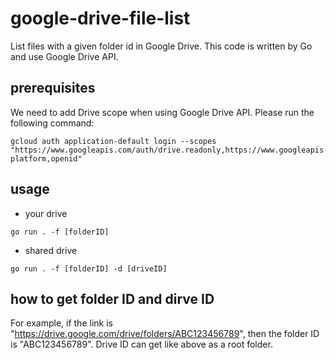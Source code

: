 # google-drive-file-list
List files with a given folder id in Google Drive. This code is written by Go and use Google Drive API.

## prerequisites

We need to add Drive scope when using Google Drive API. Please run the following command:

```
gcloud auth application-default login --scopes "https://www.googleapis.com/auth/drive.readonly,https://www.googleapis.com/auth/userinfo.email,https://www.googleapis.com/auth/cloud-platform,openid"
```

## usage
- your drive

```
go run . -f [folderID]
```

- shared drive

```
go run . -f [folderID] -d [driveID]
```

## how to get folder ID and dirve ID

For example, if the link is "https://drive.google.com/drive/folders/ABC123456789", then the folder ID is "ABC123456789".
Drive ID can get like above as a root folder.
